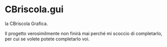 # CBriscola.gui
la CBriscola Grafica.

Il progetto verosimilmente non finirà mai perché mi scoccio di completarlo, per cui se volete potete completarlo voi.
